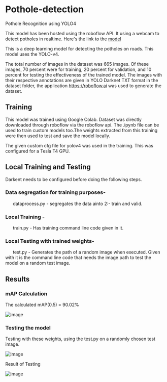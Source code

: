 # Pothole-detection
Pothole Recognition using YOLO4

This model has been hosted using the roboflow API. It using a webcam to detect potholes in realtime.
Here's the link to the [model](https://pothole-detector-69.netlify.app/)

This is a deep learning model for detecting the potholes on roads. This model uses the YOLO-v4.

The total number of images in the dataset was 665 images. Of these images, 70 percent were for training, 20 percent for validation, and 10 percent for testing the effectiveness of the trained model. The images with their respective annotations are given in YOLO Darknet TXT format in the dataset folder, the application https://roboflow.ai was used to generate the dataset.

## Training

This model was trained using Google Colab. Dataset was directly downloaded through roboflow via the roboflow api. The .ipynb file can be used to train custom models too.The weights extracted from this training were then used to test and save the model locally.

The given custom cfg file for yolov4 was used in the training. This was configured for a Tesla T4 GPU.

## Local Training and Testing

Darkent needs to be configured before doing the following steps.

### Data segregation for training purposes-
&nbsp;&nbsp;&nbsp;&nbsp;&nbsp;&nbsp;dataprocess.py - segregates the data ainto 2:- train and valid.

### Local Training -
&nbsp;&nbsp;&nbsp;&nbsp;&nbsp;&nbsp;train.py - Has training command line code given in it.

### Local Testing with trained weights-
&nbsp;&nbsp;&nbsp;&nbsp;&nbsp;&nbsp;test.py - Generates the path of a random image when executed. Given with it is the command line code that needs the image path to test the model on a random test image.

## Results

### mAP Calculation
The calculated mAP(0.5) = 90.02%

![image](https://user-images.githubusercontent.com/81075927/194372877-7e1db724-b04b-484b-abcd-4f8b881cc289.png)

### Testing the model
Testing with these weights, using the test.py on a randomly chosen test image.

![image](https://user-images.githubusercontent.com/81075927/194373327-d3005709-7985-47ee-ac3d-4f61c106c0e2.png)

Result of Testing

![image](https://user-images.githubusercontent.com/81075927/194373108-39301b64-2302-4d1e-82b9-589eedaa42ca.png)


